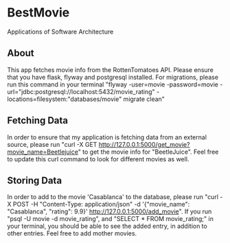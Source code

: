# BestMovie
Applications of Software Architecture
## About
This app fetches movie info from the RottenTomatoes API. Please ensure that you have flask, flyway and postgresql installed. For migrations, please run  this command in your terminal "flyway -user=movie -password=movie -url="jdbc:postgresql://localhost:5432/movie_rating" -locations=filesystem:"databases/movie" migrate clean"
## Fetching Data
In order to ensure that my application is fetching data from an external source, please run "curl -X GET http://127.0.0.1:5000/get_movie?movie_name=Beetlejuice" to get the movie info for "BeetleJuice". Feel free to update this curl command to look for different movies as well.
## Storing Data
In order to add to the movie 'Casablanca' to the database, please run "curl -X POST -H "Content-Type: application/json" -d '{"movie_name": "Casablanca", "rating": 9.9}' http://127.0.0.1:5000/add_movie". If you run "psql -U movie -d movie_rating", and "SELECT * FROM movie_rating;" in your terminal, you should be able to see the added entry, in addition to other entries. Feel free to add mother movies.

